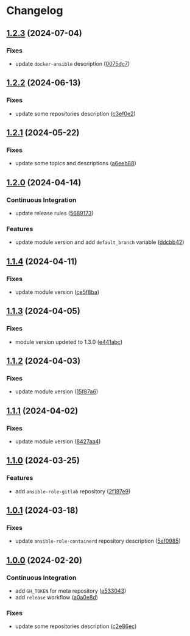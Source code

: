 # Changelog

## [1.2.3](https://github.com/antmelekhin/meta/compare/v1.2.2...v1.2.3) (2024-07-04)


### Fixes

* update `docker-ansible` description ([0075dc7](https://github.com/antmelekhin/meta/commit/0075dc74c1cfb14158204d9c95c8cd907865872d))

## [1.2.2](https://github.com/antmelekhin/meta/compare/v1.2.1...v1.2.2) (2024-06-13)


### Fixes

* update some repositories description ([c3ef0e2](https://github.com/antmelekhin/meta/commit/c3ef0e2d64b2d534174e6f94067e80c94bf1c35f))

## [1.2.1](https://github.com/antmelekhin/meta/compare/v1.2.0...v1.2.1) (2024-05-22)


### Fixes

* update some topics and descriptions ([a6eeb88](https://github.com/antmelekhin/meta/commit/a6eeb88b3a8aa5245d53eede31e5eaf50d363ae5))

## [1.2.0](https://github.com/antmelekhin/meta/compare/v1.1.4...v1.2.0) (2024-04-14)


### Continuous Integration

* update release rules ([5689173](https://github.com/antmelekhin/meta/commit/56891738b49fb553e23f3ec6e13f36f2137879dd))


### Features

* update module version and add `default_branch` variable ([ddcbb42](https://github.com/antmelekhin/meta/commit/ddcbb4272cacd01e3feb0cb8b154b2e2db3c80f9))

## [1.1.4](https://github.com/antmelekhin/meta/compare/v1.1.3...v1.1.4) (2024-04-11)


### Fixes

* update module version ([ce5f8ba](https://github.com/antmelekhin/meta/commit/ce5f8ba02c942195b81171fca72dcde42269f2a5))

## [1.1.3](https://github.com/antmelekhin/meta/compare/v1.1.2...v1.1.3) (2024-04-05)


### Fixes

* module version updeted to 1.3.0 ([e441abc](https://github.com/antmelekhin/meta/commit/e441abc3bd65fa5bedc25b81d26815346f87426c))

## [1.1.2](https://github.com/antmelekhin/meta/compare/v1.1.1...v1.1.2) (2024-04-03)


### Fixes

* update module version ([15f87a6](https://github.com/antmelekhin/meta/commit/15f87a625d02a271dfc309d464e2293491c53e41))

## [1.1.1](https://github.com/antmelekhin/meta/compare/v1.1.0...v1.1.1) (2024-04-02)


### Fixes

* update module version ([8427aa4](https://github.com/antmelekhin/meta/commit/8427aa49b25caf142d34d0412a548570c5acb106))

## [1.1.0](https://github.com/antmelekhin/meta/compare/v1.0.1...v1.1.0) (2024-03-25)


### Features

* add `ansible-role-gitlab` repository ([2f197e9](https://github.com/antmelekhin/meta/commit/2f197e9ed47fcd84830185af5a0775faba3921bd))

## [1.0.1](https://github.com/antmelekhin/meta/compare/v1.0.0...v1.0.1) (2024-03-18)


### Fixes

* update `ansible-role-containerd` repository description ([5ef0985](https://github.com/antmelekhin/meta/commit/5ef0985462ba983dae47e525861386c2b194079a))

## [1.0.0](https://github.com/antmelekhin/meta/compare/...v1.0.0) (2024-02-20)


### Continuous Integration

* add `GH_TOKEN` for meta repository ([e533043](https://github.com/antmelekhin/meta/commit/e533043947999a1efd3a225320226ee10993c4ae))
* add `release` workflow ([a0a0e8d](https://github.com/antmelekhin/meta/commit/a0a0e8d089072210b769cb34f1344867829573dd))


### Fixes

* update some repositories description ([c2e86ec](https://github.com/antmelekhin/meta/commit/c2e86ecfb5bdd827f34f81deb107a8c43d4fc8c9))
